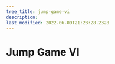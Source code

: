 ```yaml
---
tree_title: jump-game-vi
description: 
last_modified: 2022-06-09T21:23:28.2328
---
```


# Jump Game VI
